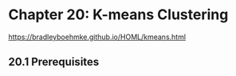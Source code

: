 # Chapter 20: K-means Clustering

https://bradleyboehmke.github.io/HOML/kmeans.html

## 20.1 Prerequisites

